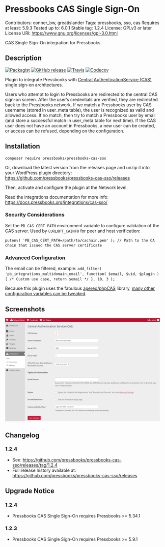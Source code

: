 # Pressbooks CAS Single Sign-On

Contributors: conner_bw, greatislander
Tags: pressbooks, sso, cas
Requires at least: 5.9.3
Tested up to: 6.0.1
Stable tag: 1.2.4
License: GPLv3 or later
License URI: https://www.gnu.org/licenses/gpl-3.0.html

CAS Single Sign-On integration for Pressbooks.

## Description

[![Packagist](https://img.shields.io/packagist/v/pressbooks/pressbooks-cas-sso.svg?style=flat-square)](https://packagist.org/packages/pressbooks/pressbooks-cas-sso) [![GitHub release](https://img.shields.io/github/release/pressbooks/pressbooks-cas-sso.svg?style=flat-square)](https://github.com/pressbooks/pressbooks-cas-sso/releases) [![Travis](https://img.shields.io/travis/pressbooks/pressbooks-cas-sso.svg?style=flat-square)](https://travis-ci.org/pressbooks/pressbooks-cas-sso/) [![Codecov](https://img.shields.io/codecov/c/github/pressbooks/pressbooks-cas-sso.svg?style=flat-square)](https://codecov.io/gh/pressbooks/pressbooks-cas-sso)

Plugin to integrate Pressbooks with [Central AuthenticationService (CAS)](http://en.wikipedia.org/wiki/Central_Authentication_Service) single sign-on architectures.

Users who attempt to login to Pressbooks are redirected to the central CAS sign-on screen. After the user’s credentials are verified, they are redirected back to the Pressbooks
network. If we match a Pressbooks user by CAS username (stored in user_meta table), the user is recognized as valid and allowed access. If no match, then try to match a Pressbooks
user by email (and store a successful match in user_meta table for next time). If the CAS user does not have an account in Pressbooks, a new user can be created, or access can be
refused, depending on the configuration.

## Installation

```
composer require pressbooks/pressbooks-cas-sso
```

Or, download the latest version from the releases page and unzip it into your WordPress plugin directory: https://github.com/pressbooks/pressbooks-cas-sso/releases

Then, activate and configure the plugin at the Network level.

Read the integrations documentation for more info: https://docs.pressbooks.org/integrations/cas-sso/

### Security Considerations

Set the `PB_CAS_CERT_PATH` environment variable to configure validation of the CAS server. Used by `CURLOPT_CAINFO` for peer and host verification:

    putenv( 'PB_CAS_CERT_PATH=/path/to/cachain.pem' ); // Path to the CA chain that issued the CAS server certificate

### Advanced Configuration

The email can be filtered, example: `add_filter( 'pb_integrations_multidomain_email', function( $email, $uid, $plugin ) { /* Custom use case, return $email */ }, 10, 3 );`

Because this plugin uses the fabulous [apereo/phpCAS](https://github.com/apereo/phpCAS) library, [many other configuration variables can be tweaked](https://github.com/apereo/phpCAS/tree/master/docs/examples).

## Screenshots

![Pressbooks CAS Administration.](screenshot-1.png)

## Changelog

### 1.2.4

* See: https://github.com/pressbooks/pressbooks-cas-sso/releases/tag/1.2.4
* Full release history available at: https://github.com/pressbooks/pressbooks-cas-sso/releases

## Upgrade Notice

### 1.2.4

* Pressbooks CAS Single Sign-On requires Pressbooks >= 5.34.1

### 1.2.3

* Pressbooks CAS Single Sign-On requires Pressbooks >= 5.9.1
